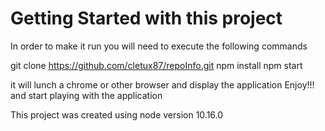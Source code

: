 # Getting Started with this project

In order to make it run you will need to execute the following commands

git clone https://github.com/cletux87/repoInfo.git
npm install
npm start

it will lunch a chrome or other browser and display the application
Enjoy!!! and start playing with the application

This project was created using node version 10.16.0

